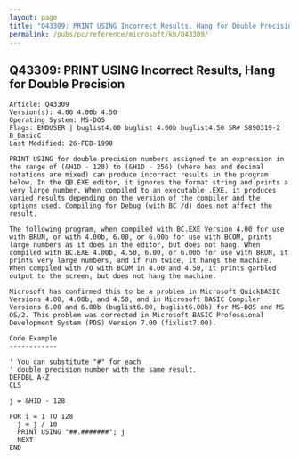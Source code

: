 ```yaml
---
layout: page
title: "Q43309: PRINT USING Incorrect Results, Hang for Double Precision"
permalink: /pubs/pc/reference/microsoft/kb/Q43309/
---
```


## Q43309: PRINT USING Incorrect Results, Hang for Double Precision

	Article: Q43309
	Version(s): 4.00 4.00b 4.50
	Operating System: MS-DOS
	Flags: ENDUSER | buglist4.00 buglist 4.00b buglist4.50 SR# S890319-2 B_BasicC
	Last Modified: 26-FEB-1990
	
	PRINT USING for double precision numbers assigned to an expression in
	the range of (&H1D - 128) to (&H1D - 256) (where hex and decimal
	notations are mixed) can produce incorrect results in the program
	below. In the QB.EXE editor, it ignores the format string and prints a
	very large number. When compiled to an executable .EXE, it produces
	varied results depending on the version of the compiler and the
	options used. Compiling for Debug (with BC /d) does not affect the
	result.
	
	The following program, when compiled with BC.EXE Version 4.00 for use
	with BRUN, or with 4.00b, 6.00, or 6.00b for use with BCOM, prints
	large numbers as it does in the editor, but does not hang. When
	compiled with BC.EXE 4.00b, 4.50, 6.00, or 6.00b for use with BRUN, it
	prints very large numbers, and if run twice, it hangs the machine.
	When compiled with /O with BCOM in 4.00 and 4.50, it prints garbled
	output to the screen, but does not hang the machine.
	
	Microsoft has confirmed this to be a problem in Microsoft QuickBASIC
	Versions 4.00, 4.00b, and 4.50, and in Microsoft BASIC Compiler
	Versions 6.00 and 6.00b (buglist6.00, buglist6.00b) for MS-DOS and MS
	OS/2. This problem was corrected in Microsoft BASIC Professional
	Development System (PDS) Version 7.00 (fixlist7.00).
	
	Code Example
	------------
	
	' You can substitute "#" for each
	' double precision number with the same result.
	DEFDBL A-Z
	CLS
	
	j = &H1D - 128
	
	FOR i = 1 TO 128
	  j = j / 10
	  PRINT USING "##.#######"; j
	  NEXT
	END
